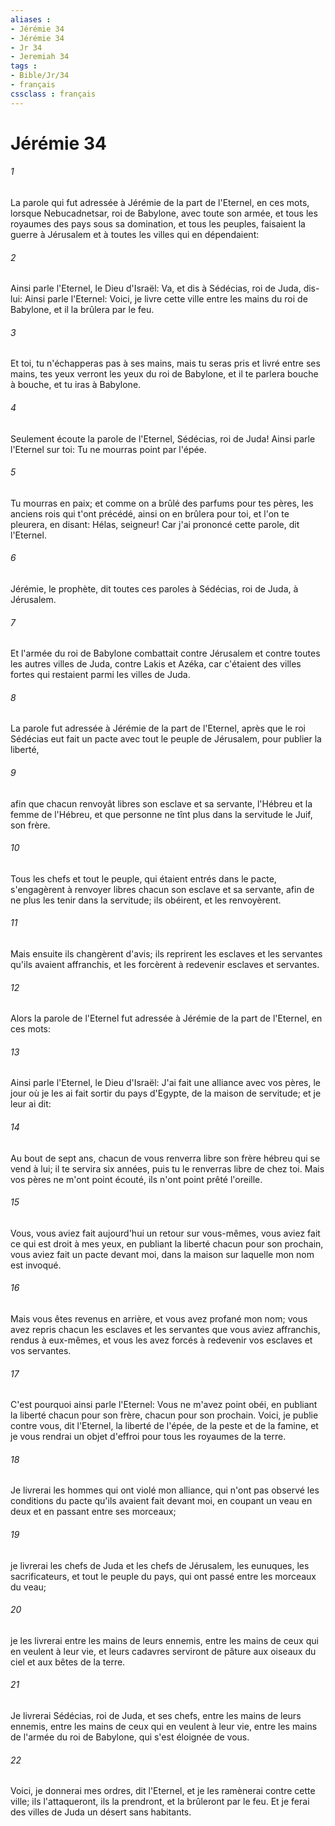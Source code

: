 ```yaml
---
aliases : 
- Jérémie 34
- Jérémie 34
- Jr 34
- Jeremiah 34
tags : 
- Bible/Jr/34
- français
cssclass : français
---
```


# Jérémie 34

###### 1
La parole qui fut adressée à Jérémie de la part de l'Eternel, en ces mots, lorsque Nebucadnetsar, roi de Babylone, avec toute son armée, et tous les royaumes des pays sous sa domination, et tous les peuples, faisaient la guerre à Jérusalem et à toutes les villes qui en dépendaient:
###### 2
Ainsi parle l'Eternel, le Dieu d'Israël: Va, et dis à Sédécias, roi de Juda, dis-lui: Ainsi parle l'Eternel: Voici, je livre cette ville entre les mains du roi de Babylone, et il la brûlera par le feu.
###### 3
Et toi, tu n'échapperas pas à ses mains, mais tu seras pris et livré entre ses mains, tes yeux verront les yeux du roi de Babylone, et il te parlera bouche à bouche, et tu iras à Babylone.
###### 4
Seulement écoute la parole de l'Eternel, Sédécias, roi de Juda! Ainsi parle l'Eternel sur toi: Tu ne mourras point par l'épée.
###### 5
Tu mourras en paix; et comme on a brûlé des parfums pour tes pères, les anciens rois qui t'ont précédé, ainsi on en brûlera pour toi, et l'on te pleurera, en disant: Hélas, seigneur! Car j'ai prononcé cette parole, dit l'Eternel.
###### 6
Jérémie, le prophète, dit toutes ces paroles à Sédécias, roi de Juda, à Jérusalem.
###### 7
Et l'armée du roi de Babylone combattait contre Jérusalem et contre toutes les autres villes de Juda, contre Lakis et Azéka, car c'étaient des villes fortes qui restaient parmi les villes de Juda.
###### 8
La parole fut adressée à Jérémie de la part de l'Eternel, après que le roi Sédécias eut fait un pacte avec tout le peuple de Jérusalem, pour publier la liberté,
###### 9
afin que chacun renvoyât libres son esclave et sa servante, l'Hébreu et la femme de l'Hébreu, et que personne ne tînt plus dans la servitude le Juif, son frère.
###### 10
Tous les chefs et tout le peuple, qui étaient entrés dans le pacte, s'engagèrent à renvoyer libres chacun son esclave et sa servante, afin de ne plus les tenir dans la servitude; ils obéirent, et les renvoyèrent.
###### 11
Mais ensuite ils changèrent d'avis; ils reprirent les esclaves et les servantes qu'ils avaient affranchis, et les forcèrent à redevenir esclaves et servantes.
###### 12
Alors la parole de l'Eternel fut adressée à Jérémie de la part de l'Eternel, en ces mots:
###### 13
Ainsi parle l'Eternel, le Dieu d'Israël: J'ai fait une alliance avec vos pères, le jour où je les ai fait sortir du pays d'Egypte, de la maison de servitude; et je leur ai dit:
###### 14
Au bout de sept ans, chacun de vous renverra libre son frère hébreu qui se vend à lui; il te servira six années, puis tu le renverras libre de chez toi. Mais vos pères ne m'ont point écouté, ils n'ont point prêté l'oreille.
###### 15
Vous, vous aviez fait aujourd'hui un retour sur vous-mêmes, vous aviez fait ce qui est droit à mes yeux, en publiant la liberté chacun pour son prochain, vous aviez fait un pacte devant moi, dans la maison sur laquelle mon nom est invoqué.
###### 16
Mais vous êtes revenus en arrière, et vous avez profané mon nom; vous avez repris chacun les esclaves et les servantes que vous aviez affranchis, rendus à eux-mêmes, et vous les avez forcés à redevenir vos esclaves et vos servantes.
###### 17
C'est pourquoi ainsi parle l'Eternel: Vous ne m'avez point obéi, en publiant la liberté chacun pour son frère, chacun pour son prochain. Voici, je publie contre vous, dit l'Eternel, la liberté de l'épée, de la peste et de la famine, et je vous rendrai un objet d'effroi pour tous les royaumes de la terre.
###### 18
Je livrerai les hommes qui ont violé mon alliance, qui n'ont pas observé les conditions du pacte qu'ils avaient fait devant moi, en coupant un veau en deux et en passant entre ses morceaux;
###### 19
je livrerai les chefs de Juda et les chefs de Jérusalem, les eunuques, les sacrificateurs, et tout le peuple du pays, qui ont passé entre les morceaux du veau;
###### 20
je les livrerai entre les mains de leurs ennemis, entre les mains de ceux qui en veulent à leur vie, et leurs cadavres serviront de pâture aux oiseaux du ciel et aux bêtes de la terre.
###### 21
Je livrerai Sédécias, roi de Juda, et ses chefs, entre les mains de leurs ennemis, entre les mains de ceux qui en veulent à leur vie, entre les mains de l'armée du roi de Babylone, qui s'est éloignée de vous.
###### 22
Voici, je donnerai mes ordres, dit l'Eternel, et je les ramènerai contre cette ville; ils l'attaqueront, ils la prendront, et la brûleront par le feu. Et je ferai des villes de Juda un désert sans habitants.

